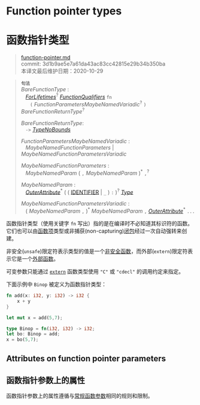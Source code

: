 # Function pointer types
# 函数指针类型

>[function-pointer.md](https://github.com/rust-lang/reference/blob/master/src/types/function-pointer.md)\
>commit: 3d1b9ae5e7a61da43ac83cc42815e29b34b350ba \
>本译文最后维护日期：2020-10-29

> **<sup>句法</sup>**\
> _BareFunctionType_ :\
> &nbsp;&nbsp; [_ForLifetimes_]<sup>?</sup> [_FunctionQualifiers_] `fn`\
> &nbsp;&nbsp; &nbsp;&nbsp;  `(` _FunctionParametersMaybeNamedVariadic_<sup>?</sup> `)` _BareFunctionReturnType_<sup>?</sup>
>
> _BareFunctionReturnType_:\
> &nbsp;&nbsp; `->` [_TypeNoBounds_]
>
> _FunctionParametersMaybeNamedVariadic_ :\
> &nbsp;&nbsp; _MaybeNamedFunctionParameters_ | _MaybeNamedFunctionParametersVariadic_
>
> _MaybeNamedFunctionParameters_ :\
> &nbsp;&nbsp; _MaybeNamedParam_ ( `,` _MaybeNamedParam_ )<sup>\*</sup> `,`<sup>?</sup>
>
> _MaybeNamedParam_ :\
> &nbsp;&nbsp; [_OuterAttribute_]<sup>\*</sup> ( ( [IDENTIFIER] | `_` ) `:` )<sup>?</sup> [_Type_]
>
> _MaybeNamedFunctionParametersVariadic_ :\
> &nbsp;&nbsp; ( _MaybeNamedParam_ `,` )<sup>\*</sup> _MaybeNamedParam_ `,` [_OuterAttribute_]<sup>\*</sup> `...`

函数指针类型（使用关键字 `fn` 写出）指的是在编译时不必知道其标识符的函数。它们也可以由[函数项][function items]类型或非捕获(non-capturing)[闭包][closures]经过一次自动强转来创建。

非安全(`unsafe`)限定符表示类型的值是一个[非安全函数][unsafe function]，而外部(`extern`)限定符表示它是一个[外部函数][extern function]。

可变参数只能通过 [`extern`] 函数类型使用 `"C"` 或 `"cdecl"` 的调用约定来指定。

下面示例中 `Binop` 被定义为函数指针类型：

```rust
fn add(x: i32, y: i32) -> i32 {
    x + y
}

let mut x = add(5,7);

type Binop = fn(i32, i32) -> i32;
let bo: Binop = add;
x = bo(5,7);
```

## Attributes on function pointer parameters
## 函数指针参数上的属性

函数指针参数上的属性遵循与[常规函数参数][regular function parameters]相同的规则和限制。

[IDENTIFIER]: ../identifiers.md
[_ForLifetimes_]: ../items/generics.md#where-clauses
[_FunctionQualifiers_]: ../items/functions.md
[_TypeNoBounds_]: ../types.md#type-expressions
[_Type_]: ../types.md#type-expressions
[_OuterAttribute_]: ../attributes.md
[`extern`]: ../items/external-blocks.md
[closures]: closure.md
[extern function]: ../items/functions.md#extern-function-qualifier
[function items]: function-item.md
[unsafe function]: ../unsafe-functions.md
[regular function parameters]: ../items/functions.md#attributes-on-function-parameters

<!-- 2020-10-25 -->
<!-- checked -->
